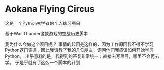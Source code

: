 # Aokana Flying Circus
这是一个Python初学者的个人练习项目

基于War Thunder这款游戏的空战历史脚本

我为什么会做这个项目呢？
事情的起因是这样的，因为工作原因我不得不学习Python这门语言，因此我请教了我的几位朋友，询问他们我应该如何开始学习Python。
出乎意料的是，我得到的答复非常统一：直接去写项目，哪里不会再去学。
于是乎就有了这么一个脚本的计划
